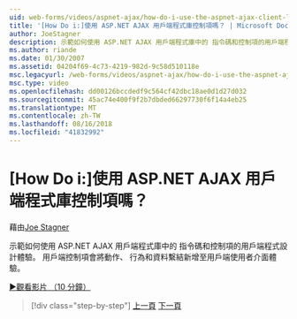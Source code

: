 ```yaml
---
uid: web-forms/videos/aspnet-ajax/how-do-i-use-the-aspnet-ajax-client-library-controls
title: '[How Do i:]使用 ASP.NET AJAX 用戶端程式庫控制項嗎？ | Microsoft Docs'
author: JoeStagner
description: 示範如何使用 ASP.NET AJAX 用戶端程式庫中的 指令碼和控制項的用戶端程式設計體驗。 用戶端控制項加入動作，behavio...
ms.author: riande
ms.date: 01/30/2007
ms.assetid: 04204f69-4c73-4219-982d-9c58d510118e
msc.legacyurl: /web-forms/videos/aspnet-ajax/how-do-i-use-the-aspnet-ajax-client-library-controls
msc.type: video
ms.openlocfilehash: dd00126bccdedf9c564cf42dbc18ae0d1d27d032
ms.sourcegitcommit: 45ac74e400f9f2b7dbded66297730f6f14a4eb25
ms.translationtype: MT
ms.contentlocale: zh-TW
ms.lasthandoff: 08/16/2018
ms.locfileid: "41832992"
---
```

<a name="how-do-i-use-the-aspnet-ajax-client-library-controls"></a>[How Do i:]使用 ASP.NET AJAX 用戶端程式庫控制項嗎？
====================
藉由[Joe Stagner](https://github.com/JoeStagner)

示範如何使用 ASP.NET AJAX 用戶端程式庫中的 指令碼和控制項的用戶端程式設計體驗。 用戶端控制項會將動作、 行為和資料繫結新增至用戶端使用者介面體驗。

[&#9654;觀看影片 （10 分鐘）](https://channel9.msdn.com/Blogs/ASP-NET-Site-Videos/how-do-i-use-the-aspnet-ajax-client-library-controls)

> [!div class="step-by-step"]
> [上一頁](how-do-i-aspnet-ajax-enable-an-existing-web-service.md)
> [下一頁](how-do-i-use-an-aspnet-ajax-scriptmanagerproxy.md)
